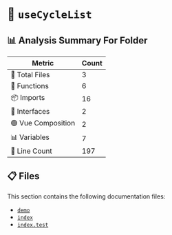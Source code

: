 # 📁 `useCycleList`

## 📊 Analysis Summary For Folder

| Metric | Count |
|--------|-------|
| 📁 Total Files | 3 |
| 🔧 Functions | 6 |
| 📦 Imports | 16 |
| 📐 Interfaces | 2 |
| 🟢 Vue Composition | 2 |
| 📊 Variables | 7 |
| 🔢 Line Count | 197 |


## 📋 Files

This section contains the following documentation files:

- [`demo`](./demo.md)
- [`index`](./index.md)
- [`index.test`](./index.test.md)